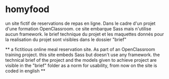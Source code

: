 # homyfood
un site fictif de reservations de repas en ligne. Dans le cadre d'un projet d'une formation OpenClassroom.
ce site embarque Sass mais n'utilise aucun framework.
le brief technique du projet et les maquettes donnés pour la realisation du projet sont visibles dans le dossier "brief"

**
a fictitious online meal reservation site. As part of an OpenClassroom training project.
this site embeds Sass but doesn't use any framework.
the technical brief of the project and the models given to achieve project are visible in the "brief" folder
as a norm for usability, from now on the site is coded in english
**

